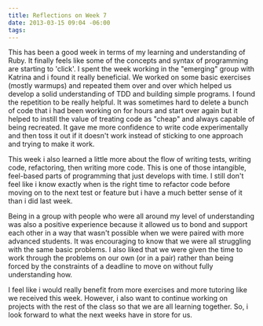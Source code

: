 ```yaml
---
title: Reflections on Week 7
date: 2013-03-15 09:04 -06:00
tags:
---
```


This has been a good week in terms of my learning and understanding of Ruby. It finally feels like some of the concepts and syntax of programming are starting to 'click'. I spent the week working in the "emerging" group with Katrina and i found it really beneficial. We worked on some basic exercises (mostly warmups) and repeated them over and over which helped us develop a solid understanding of TDD and building simple programs. I found the repetition to be really helpful. It was sometimes hard to delete a bunch of code that i had been working on for hours and start over again but it helped to instill the value of treating code as "cheap" and always capable of being recreated. It gave me more confidence to write code experimentally and then toss it out if it doesn't work instead of sticking to one approach and trying to make it work.

This week i also learned a little more about the flow of writing tests, writing code, refactoring, then writing more code. This is one of those intangible, feel-based parts of programming that just develops with time. I still don't feel like i know exactly when is the right time to refactor code before moving on to the next test or feature but i have a much better sense of it than i did last week.

Being in a group with people who were all around my level of understanding was also a positive experience because it allowed us to bond and support each other in a way that wasn't possible when we were paired with more advanced students. It was encouraging to know that we were all struggling with the same basic problems. I also liked that we were given the time to work through the problems on our own (or in a pair) rather than being forced by the constraints of a deadline to move on without fully understanding how.

I feel like i would really benefit from more exercises and more tutoring like we received this week. However, i also want to continue working on projects with the rest of the class so that we are all learning together. So, i look forward to what the next weeks have in store for us.